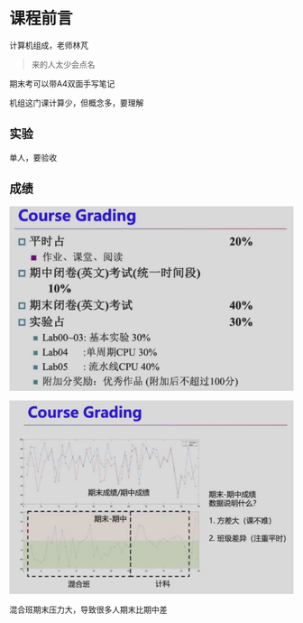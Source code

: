 # 课程前言

计算机组成，老师林芃

> 来的人太少会点名

期末考可以带A4双面手写笔记

机组这门课计算少，但概念多，要理解

## 实验

单人，要验收

## 成绩

![image-20240227135241451](https://raw.githubusercontent.com/RimLutienpeist/image-hosting/main/image-20240227135241451.png)

![image-20240227135212482](https://raw.githubusercontent.com/RimLutienpeist/image-hosting/main/image-20240227135212482.png)

混合班期末压力大，导致很多人期末比期中差